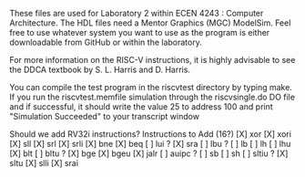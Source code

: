 These files are used for Laboratory 2 within ECEN 4243 : Computer
Architecture.  The HDL files need a Mentor Graphics (MGC) ModelSim.
Feel free to use whatever system you want to use as the program is
either downloadable from GitHub or within the laboratory. 

For more information on the RISC-V instructions, it is highly advisable
to see the DDCA textbook by S. L. Harris and D. Harris.  

You can compile the test program in the riscvtest directory by typing
make.  If you run the riscvtest.memfile simulation through the
riscvsingle.do DO file and if successful, it should write the value 25
to address 100 and print "Simulation Succeeded" to your transcript window


Should we add RV32i instructions?
Instructions to Add (16?)
[X] xor
[X] xori
[X] sll
[X] srl
[X] srli
[X] bne 
[X] beq 
[ ] lui ?
[X] sra 
[ ] lbu ?
[ ] lb 
[ ] lh 
[ ] lhu 
[X] blt
[ ] bltu ?
[X] bge 
[X] bgeu 
[X] jalr 
[ ] auipc ?
[ ] sb
[ ] sh
[ ] sltiu ?
[X] sltu 
[X] slli
[X] srai 





